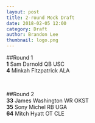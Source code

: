 ```yaml
---
layout: post
title: 2-round Mock Draft
date: 2018-02-05 12:00
category: Draft
author: Brandon Lee
thumbnail: logo.png
---
```


##Round 1
<BR>
**1**  Sam Darnold  QB  USC
<BR>
**4**  Minkah Fitzpatrick  ALA

<BR>

##Round 2
<BR>
**33**  James Washington  WR  OKST
<BR>
**35**  Sony Michel  RB  UGA
<BR>
**64** Mitch Hyatt  OT  CLE
